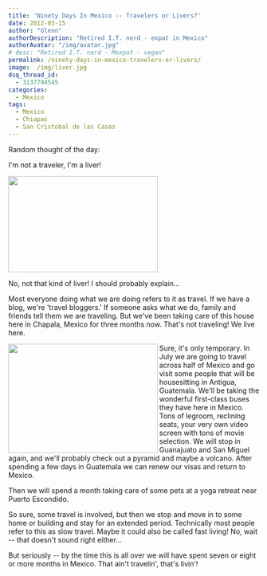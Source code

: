 ```yaml
---
title: 'Ninety Days In Mexico -- Travelers or Livers?'
date: 2012-05-15
author: "Glenn"
authorDescription: "Retired I.T. nerd - expat in Mexico"
authorAvatar: "/img/avatar.jpg"
# desc: "Retired I.T. nerd - Mexpat - vegan"
permalink: /ninety-days-in-mexico-travelers-or-livers/
image:  /img/liver.jpg
dsq_thread_id:
  - 3137794545
categories:
  - Mexico
tags:
  - Mexico
  - Chiapas
  - San Cristobal de las Casas
---
```

Random thought of the day:

I'm not a traveler, I'm a liver!

<img src="https://media.tumblr.com/tumblr_m42d0tPyZt1qzndqu.png" alt="" width="300" height="193" />

No, not that kind of liver! I should probably explain...

Most everyone doing what we are doing refers to it as travel. If we have a blog, we're 'travel bloggers.' If someone asks what we do, family and friends tell them we are traveling. But we've been taking care of this house here in Chapala, Mexico for three months now. That's not traveling! We live here.

<img src="https://media.tumblr.com/tumblr_m42dqbkErx1qzndqu.jpg" alt="" width="300" height="219" align="left" />Sure, it's only temporary. In July we are going to travel across half of Mexico and go visit some people that will be housesitting in Antigua, Guatemala. We'll be taking the wonderful first-class buses they have here in Mexico. Tons of legroom, reclining seats, your very own video screen with tons of movie selection. We will stop in Guanajuato and San Miguel again, and we'll probably check out a pyramid and maybe a volcano. After spending a few days in Guatemala we can renew our visas and return to Mexico.

Then we will spend a month taking care of some pets at a yoga retreat near Puerto Escondido.

So sure, some travel is involved, but then we stop and move in to some home or building and stay for an extended period. Technically most people refer to this as slow travel. Maybe it could also be called fast living! No, wait -- that doesn't sound right either...

But seriously -- by the time this is all over we will have spent seven or eight or more months in Mexico. That ain't travelin', that's livin'!
